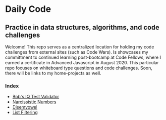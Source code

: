 # Daily Code 

## Practice in data structures, algorithms, and code challenges

Welcome! This repo serves as a centralized location for holding my code challenges from external sites (such as Code Wars). Is showcases my committment to continued learning post-bootcamp at Code Fellows, where I earned a certificate in Advanced Javascript in August 2020. This particular repo focuses on whiteboard type questions and code challenges. Soon, there will be links to my home-projects as well.

###  Index
- [Bob's IQ Test Validator](./bobs-iq-test/README.md)
- [Narcissistic Numbers](./narcissistic-numbers/README.md)
- [Disemvowel](./disemvowel/README.md)
- [List Filtering](./list-filtering/README.md) 